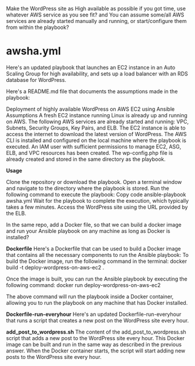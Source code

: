 Make the WordPress site as High available as possible if you got time, use
whatever AWS service as you see fit?
and
You can assume some/all AWS services are already started manually and
running, or start/configure them from within the playbook?

# awsha.yml
Here's an updated playbook that launches an EC2 instance in an Auto Scaling Group for high availability, 
and sets up a load balancer with an RDS database for WordPress.

Here's a README.md file that documents the assumptions made in the playbook:

Deployment of highly available WordPress on AWS EC2 using Ansible
Assumptions
A fresh EC2 instance running Linux is already up and running on AWS.
The following AWS services are already started and running: VPC, Subnets, Security Groups, Key Pairs, and ELB.
The EC2 instance is able to access the internet to download the latest version of WordPress.
The AWS CLI is installed and configured on the local machine where the playbook is executed.
An IAM user with sufficient permissions to manage EC2, ASG, ELB, and VPC resources has been created.
The wp-config.php file is already created and stored in the same directory as the playbook.

**Usage**

Clone the repository or download the playbook.
Open a terminal window and navigate to the directory where the playbook is stored.
Run the following command to execute the playbook:
Copy code
ansible-playbook awsha.yml
Wait for the playbook to complete the execution, which typically takes a few minutes.
Access the WordPress site using the URL provided by the ELB.

In the same repo, add a Docker file, so that we can build a docker image and
run your Ansible playbook on any machine as long as Docker is installed?

**Dockerfile**
Here's a Dockerfile that can be used to build a Docker image that contains all the necessary components to run the Ansible playbook:
To build the Docker image, run the following command in the terminal:
docker build -t deploy-wordpress-on-aws-ec2 .

Once the image is built, you can run the Ansible playbook by executing the following command:
docker run deploy-wordpress-on-aws-ec2

The above command will run the playbook inside a Docker container, allowing you to run the playbook on any machine that has Docker installed.

**Dockerfile-run-everyhour**
Here's an updated Dockerfile-run-everyhour that runs a script that creates a new post on the WordPress site every hour.

**add_post_to_wordpress.sh**
The content of the add_post_to_wordpress.sh script that adds a new post to the WordPress site every hour.
This Docker image can be built and run in the same way as described in the previous answer. When the Docker container starts, the script will start adding new posts to the WordPress site every hour.


